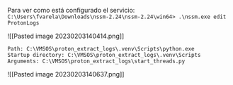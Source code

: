 Para ver como está configurado el servicio:
 `C:\Users\fvarela\Downloads\nssm-2.24\nssm-2.24\win64> .\nssm.exe edit ProtonLogs`
 
 ![[Pasted image 20230203140414.png]]


```
Path: C:\VMSOS\proton_extract_logs\.venv\Scripts\python.exe
Startup directory: C:\VMSOS\proton_extract_logs\.venv\Scripts
Arguments: C:\VMSOS\proton_extract_logs\start_threads.py
```

![[Pasted image 20230203140637.png]]